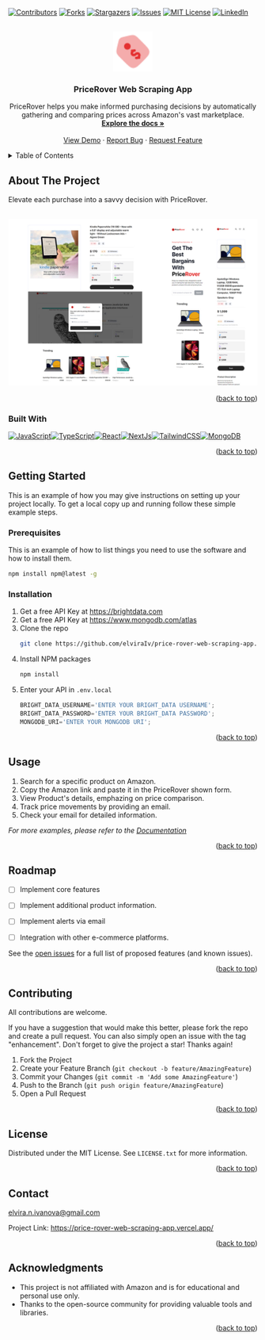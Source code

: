 
<a name="readme-top"></a>


<!-- PROJECT SHIELDS -->
<!--
*** I'm using markdown "reference style" links for readability.
*** Reference links are enclosed in brackets [ ] instead of parentheses ( ).
*** See the bottom of this document for the declaration of the reference variables
*** for contributors-url, forks-url, etc. This is an optional, concise syntax you may use.
*** https://www.markdownguide.org/basic-syntax/#reference-style-links
-->
[![Contributors][contributors-shield]][contributors-url]
[![Forks][forks-shield]][forks-url]
[![Stargazers][stars-shield]][stars-url]
[![Issues][issues-shield]][issues-url]
[![MIT License][license-shield]][license-url]
[![LinkedIn][linkedin-shield]][linkedin-url]



<!-- PROJECT LOGO -->
<br />
<div align="center">
  <a href="https://price-rover-web-scraping-app.vercel.app/">
    <img src="public/assets/icons/logo.svg" alt="Logo" width="80" height="80">
  </a>

<h3 align="center">PriceRover Web Scraping App</h3>

  <p align="center">
    PriceRover helps you make informed purchasing decisions by automatically gathering and comparing prices across Amazon's vast marketplace.
    <br />
    <a href="https://github.com/elviraIv/price-rover-web-scraping-app"><strong>Explore the docs »</strong></a>
    <br />
    <br />
    <a href="https://github.com/elviraIv/price-rover-web-scraping-app">View Demo</a>
    ·
    <a href="https://github.com/elviraIv/price-rover-web-scraping-app/issues">Report Bug</a>
    ·
    <a href="https://github.com/elviraIv/price-rover-web-scraping-app/issues">Request Feature</a>
  </p>
</div>



<!-- TABLE OF CONTENTS -->
<details>
  <summary>Table of Contents</summary>
  <ol>
    <li>
      <a href="#about-the-project">About The Project</a>
      <ul>
        <li><a href="#built-with">Built With</a></li>
      </ul>
    </li>
    <li>
      <a href="#getting-started">Getting Started</a>
      <ul>
        <li><a href="#prerequisites">Prerequisites</a></li>
        <li><a href="#installation">Installation</a></li>
      </ul>
    </li>
    <li><a href="#usage">Usage</a></li>
    <li><a href="#roadmap">Roadmap</a></li>
    <li><a href="#contributing">Contributing</a></li>
    <li><a href="#license">License</a></li>
    <li><a href="#contact">Contact</a></li>
    <li><a href="#acknowledgments">Acknowledgments</a></li>
  </ol>
</details>



<!-- ABOUT THE PROJECT -->
## About The Project
Elevate each purchase into a savvy decision with PriceRover.

<br />
<div align="left">
  <a href="https://price-rover-web-scraping-app.vercel.app/">
    <img src="public/assets/images/overoll.jpg" alt="project" >
  </a>


<p align="right">(<a href="#readme-top">back to top</a>)</p>



### Built With

<p align="left">
<a href="https://developer.mozilla.org/en-US/docs/Web/JavaScript" target="_blank" rel="noreferrer"><img src="https://raw.githubusercontent.com/danielcranney/readme-generator/main/public/icons/skills/javascript-colored.svg" width="36" height="36" alt="JavaScript" /></a><a href="https://www.typescriptlang.org/" target="_blank" rel="noreferrer"><img src="https://raw.githubusercontent.com/danielcranney/readme-generator/main/public/icons/skills/typescript-colored.svg" width="36" height="36" alt="TypeScript" /></a><a href="https://reactjs.org/" target="_blank" rel="noreferrer"><img src="https://raw.githubusercontent.com/danielcranney/readme-generator/main/public/icons/skills/react-colored.svg" width="36" height="36" alt="React" /></a><a href="https://nextjs.org/docs" target="_blank" rel="noreferrer"><img src="https://raw.githubusercontent.com/danielcranney/readme-generator/main/public/icons/skills/nextjs-colored.svg" width="36" height="36" alt="NextJs" /></a><a href="https://tailwindcss.com/" target="_blank" rel="noreferrer"><img src="https://raw.githubusercontent.com/danielcranney/readme-generator/main/public/icons/skills/tailwindcss-colored.svg" width="36" height="36" alt="TailwindCSS" /></a><a href="https://www.mongodb.com/" target="_blank" rel="noreferrer"><img src="https://raw.githubusercontent.com/danielcranney/readme-generator/main/public/icons/skills/mongodb-colored.svg" width="36" height="36" alt="MongoDB" /></a>
</p>


<p align="right">(<a href="#readme-top">back to top</a>)</p>



<!-- GETTING STARTED -->
## Getting Started
<p align="left">
This is an example of how you may give instructions on setting up your project locally.
To get a local copy up and running follow these simple example steps.
</p>

### Prerequisites
<p align="left">

This is an example of how to list things you need to use the software and how to install them.

  ```sh
  npm install npm@latest -g
  ```

### Installation
<p align="left">

1. Get a free API Key at https://brightdata.com
2. Get a free API Key at https://www.mongodb.com/atlas
2. Clone the repo
   ```sh
   git clone https://github.com/elviraIv/price-rover-web-scraping-app.git
   ```
3. Install NPM packages
   ```sh
   npm install
   ```
4. Enter your API in `.env.local`
   ```js
   BRIGHT_DATA_USERNAME='ENTER YOUR BRIGHT_DATA USERNAME';
   BRIGHT_DATA_PASSWORD='ENTER YOUR BRIGHT_DATA PASSWORD';
   MONGODB_URI='ENTER YOUR MONGODB URI';

   ```
</p>

<p align="right">(<a href="#readme-top">back to top</a>)</p>



<!-- USAGE EXAMPLES -->
## Usage

1. Search for a specific product on Amazon.
2. Copy the Amazon link and paste it in the PriceRover shown form.
3. View Product's details, emphazing on price comparison.
4. Track price movements by providing an email.
5. Check your email for detailed information.

_For more examples, please refer to the [Documentation](https://example.com)_

<p align="right">(<a href="#readme-top">back to top</a>)</p>



<!-- ROADMAP -->
## Roadmap

- [ ] Implement core features
- [ ] Implement additional product information.
- [ ] Implement alerts via email
- [ ] Integration with other e-commerce platforms.


See the [open issues](https://github.com/elviraIv/price-rover-web-scraping-app/issues) for a full list of proposed features (and known issues).

<p align="right">(<a href="#readme-top">back to top</a>)</p>



<!-- CONTRIBUTING -->
## Contributing


All contributions are welcome.

If you have a suggestion that would make this better, please fork the repo and create a pull request. You can also simply open an issue with the tag "enhancement".
Don't forget to give the project a star! Thanks again!

1. Fork the Project
2. Create your Feature Branch (`git checkout -b feature/AmazingFeature`)
3. Commit your Changes (`git commit -m 'Add some AmazingFeature'`)
4. Push to the Branch (`git push origin feature/AmazingFeature`)
5. Open a Pull Request

<p align="right">(<a href="#readme-top">back to top</a>)</p>



<!-- LICENSE -->
## License

Distributed under the MIT License. See `LICENSE.txt` for more information.

<p align="right">(<a href="#readme-top">back to top</a>)</p>



<!-- CONTACT -->
## Contact

elvira.n.ivanova@gmail.com

Project Link: https://price-rover-web-scraping-app.vercel.app/

<p align="right">(<a href="#readme-top">back to top</a>)</p>






<!-- ACKNOWLEDGMENTS -->
## Acknowledgments



* This project is not affiliated with Amazon and is for educational and personal use only.
* Thanks to the open-source community for providing valuable tools and libraries.

<p align="right">(<a href="#readme-top">back to top</a>)</p>



<!-- MARKDOWN LINKS & IMAGES -->
<!-- https://www.markdownguide.org/basic-syntax/#reference-style-links -->
[contributors-shield]: https://img.shields.io/github/contributors/elviraIv/price-rover-web-scraping-app.svg?style=for-the-badge
[contributors-url]: https://github.com/elviraIv/price-rover-web-scraping-app/graphs/contributors
[forks-shield]: https://img.shields.io/github/forks/elviraIv/price-rover-web-scraping-app.svg?style=for-the-badge
[forks-url]: https://github.com/elviraIv/price-rover-web-scraping-app/network/members
[stars-shield]: https://img.shields.io/github/stars/elviraIv/price-rover-web-scraping-app.svg?style=for-the-badge
[stars-url]: https://github.com/elviraIv/price-rover-web-scraping-app/stargazers
[issues-shield]: https://img.shields.io/github/issues/elviraIv/price-rover-web-scraping-app.svg?style=for-the-badge
[issues-url]: https://github.com/elviraIv/price-rover-web-scraping-app/issues
[license-shield]: https://img.shields.io/github/license/elviraIv/price-rover-web-scraping-app.svg?style=for-the-badge
[license-url]: https://github.com/elviraIv/price-rover-web-scraping-app/blob/main/LICENSE.txt
[linkedin-shield]: https://img.shields.io/badge/-LinkedIn-black.svg?style=for-the-badge&logo=linkedin&colorB=555
[linkedin-url]: https://linkedin.com/in/elvira-ivanova/
